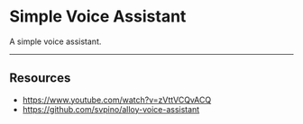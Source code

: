 # Simple Voice Assistant

A simple voice assistant. 

---
## Resources

- <https://www.youtube.com/watch?v=zVttVCQvACQ>
- <https://github.com/svpino/alloy-voice-assistant>